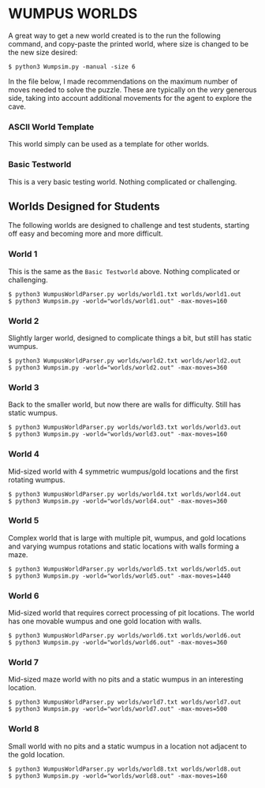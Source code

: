 # WUMPUS WORLDS

A great way to get a new world created is to the run the following command, 
and copy-paste the printed world, where size is changed to be the new size desired:

``` 
$ python3 Wumpsim.py -manual -size 6 
```

In the file below, I made recommendations on the maximum number of moves needed to solve
the puzzle. These are typically on the _very_ generous side, taking into account additional
movements for the agent to explore the cave.


### ASCII World Template
This world simply can be used as a template for other worlds.

### Basic Testworld
This is a very basic testing world. Nothing complicated or challenging.


## Worlds Designed for Students
The following worlds are designed to challenge and test students, starting off easy
and becoming more and more difficult.

### World 1
This is the same as the `Basic Testworld` above. Nothing complicated or challenging.

```  
$ python3 WumpusWorldParser.py worlds/world1.txt worlds/world1.out
$ python3 Wumpsim.py -world="worlds/world1.out" -max-moves=160
```

### World 2
Slightly larger world, designed to complicate things a bit, but still has static wumpus.

```  
$ python3 WumpusWorldParser.py worlds/world2.txt worlds/world2.out
$ python3 Wumpsim.py -world="worlds/world2.out" -max-moves=360
```

### World 3
Back to the smaller world, but now there are walls for difficulty. Still has static wumpus.

```  
$ python3 WumpusWorldParser.py worlds/world3.txt worlds/world3.out
$ python3 Wumpsim.py -world="worlds/world3.out" -max-moves=160
```

### World 4
Mid-sized world with 4 symmetric wumpus/gold locations and the first rotating wumpus.

```  
$ python3 WumpusWorldParser.py worlds/world4.txt worlds/world4.out
$ python3 Wumpsim.py -world="worlds/world4.out" -max-moves=360
```

### World 5
Complex world that is large with multiple pit, wumpus, and gold locations and varying
wumpus rotations and static locations with walls forming a maze.

```  
$ python3 WumpusWorldParser.py worlds/world5.txt worlds/world5.out
$ python3 Wumpsim.py -world="worlds/world5.out" -max-moves=1440
```

### World 6
Mid-sized world that requires correct processing of pit locations. The world has one
movable wumpus and one gold location with walls.

```  
$ python3 WumpusWorldParser.py worlds/world6.txt worlds/world6.out
$ python3 Wumpsim.py -world="worlds/world6.out" -max-moves=360
```

### World 7
Mid-sized maze world with no pits and a static wumpus in an interesting location.

```  
$ python3 WumpusWorldParser.py worlds/world7.txt worlds/world7.out
$ python3 Wumpsim.py -world="worlds/world7.out" -max-moves=500
```

### World 8
Small world with no pits and a static wumpus in a location not adjacent to the gold location.

```  
$ python3 WumpusWorldParser.py worlds/world8.txt worlds/world8.out
$ python3 Wumpsim.py -world="worlds/world8.out" -max-moves=160
```
